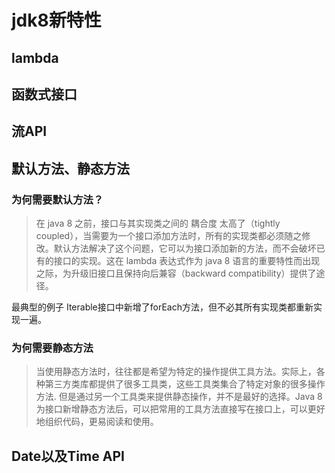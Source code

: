 # jdk8新特性

## lambda

## 函数式接口

## 流API

## 默认方法、静态方法
### 为何需要默认方法？
> 在 java 8 之前，接口与其实现类之间的 耦合度 太高了（tightly coupled），当需要为一个接口添加方法时，所有的实现类都必须随之修改。默认方法解决了这个问题，它可以为接口添加新的方法，而不会破坏已有的接口的实现。这在 lambda 表达式作为 java 8 语言的重要特性而出现之际，为升级旧接口且保持向后兼容（backward compatibility）提供了途径。

最典型的例子 Iterable接口中新增了forEach方法，但不必其所有实现类都重新实现一遍。

### 为何需要静态方法
> 当使用静态方法时，往往都是希望为特定的操作提供工具方法。实际上，各种第三方类库都提供了很多工具类，这些工具类集合了特定对象的很多操作方法. 但是通过另一个工具类来提供静态操作，并不是最好的选择。Java 8 为接口新增静态方法后，可以把常用的工具方法直接写在接口上，可以更好地组织代码，更易阅读和使用。

## Date以及Time API